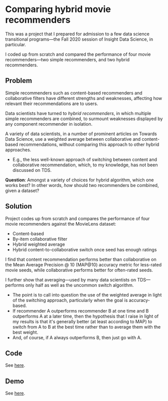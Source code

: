 # Comparing hybrid movie recommenders

This was a project that I prepared for admission to a few data science transitional programs—the Fall 2020 session of Insight Data Science, in particular. 

I coded up from scratch and compared the performance of four movie recommenders—two simple recommenders, and two hybrid recommenders.

## Problem

Simple recommenders such as content-based recommenders and collaborative filters have different strengths and weaknesses, affecting how relevant their recommendations are to users.

Data scientists have turned to <I>hybrid recommenders</I>, in which multiple simple recommenders are combined, to surmount weaknesses displayed by any component recommender in isolation.

A variety of data scientists, in a number of prominent articles on Towards Data Science, use a weighted average between collaborative and content-based recommendations, without comparing this approach to other hybrid approaches.
- E.g., the less well-known approach of switching between content and collaborative recommendation, which, to my knowledge, has not been discussed on TDS.

<b>Question</b>: Amongst a variety of choices for hybrid algorithm, which one works best? In other words, <i>how</i> should two recommenders be combined, given a dataset?

## Solution

Project codes up from scratch and compares the performance of four movie recommenders against the MovieLens dataset: 
- Content-based
- By-item collaborative filter
- Hybrid weighted average
- Hybrid content-to-collaborative switch once seed has enough ratings

I find that content recommendation performs better than collaborative on the Mean Average Precision @ 10 (MAP@10) accuracy metric for less-rated movie seeds, while collaborative performs better for often-rated seeds.

I further show that averaging—used by many data scientists on TDS—performs only half as well as the uncommon switch algorithm. 
- The point is to call into question the use of the weighted average in light of the switching approach, particularly when the goal is accuracy-based.
- If recommender A outperforms recommender B at one time and B outperforms A at a later time, then the hypothesis that I raise in light of my results is that it's generally better (at least according to MAP) to switch from A to B at the best time rather than to average them with the best weight.
- And, of course, if A always outperforms B, then just go with A.

## Code

See [here](https://github.com/jzymet/recommender/blob/master/recommenders.py).

## Demo

See [here](https://github.com/jzymet/recommender/blob/master/demo.ipynb).